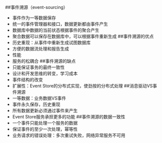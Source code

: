 ##事件溯源（event-sourcing）
+   事件作为一等数据保存
+   统一的事件管理器和接口，数据更新都由事件产生
+   数据库中数据的当前状态根据事件的聚合产生
+   聚合数据可以保存在数据库中，可以根据事件重新生成
##事件溯源的优点
+   历史重现：从事件中重新生成试图数据库
+   方便的数据流处理和报告生成
+   性能
+   服务的松耦合
##事件溯源的缺点
+   只能保证事务的最终一致性
+   设计和开发思维的转变，学习成本
+   事件结构的改变
+   扩展性：Event Store的分布式实现，使劲按的分布式处理
##消息驱动VS事件溯源
+   一等数据：业务数据VS事件
+   事件永久保存，历史重现
+   所有数据更新必须通过事件来产生
+   Event Store服务承担更多的功能
##事件溯源的数据一致性
+   一个事件只能处理一个服务的数据
+   保证事件的至少一次处理，幂等性
+   业务请求的错误处理：多次重试失败，网络异常服务不可用